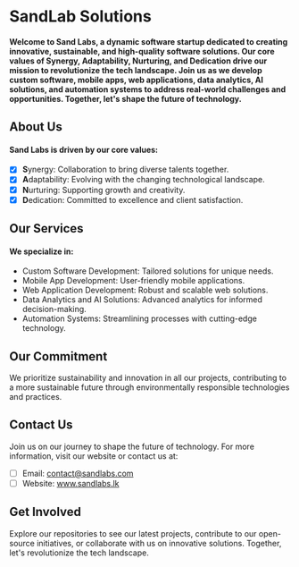 # SandLab Solutions
#### Welcome to Sand Labs, a dynamic software startup dedicated to creating innovative, sustainable, and high-quality software solutions. Our core values of Synergy, Adaptability, Nurturing, and Dedication drive our mission to revolutionize the tech landscape. Join us as we develop custom software, mobile apps, web applications, data analytics, AI solutions, and automation systems to address real-world challenges and opportunities. Together, let's shape the future of technology.

## About Us
#### Sand Labs is driven by our core values:
- [x] **S**ynergy: Collaboration to bring diverse talents together.
- [x] **A**daptability: Evolving with the changing technological landscape.
- [x] **N**urturing: Supporting growth and creativity.
- [x] **D**edication: Committed to excellence and client satisfaction.

## Our Services
#### We specialize in:
- Custom Software Development: Tailored solutions for unique needs.
- Mobile App Development: User-friendly mobile applications.
- Web Application Development: Robust and scalable web solutions.
- Data Analytics and AI Solutions: Advanced analytics for informed decision-making.
- Automation Systems: Streamlining processes with cutting-edge technology.
  
## Our Commitment
We prioritize sustainability and innovation in all our projects, contributing to a more sustainable future through environmentally responsible technologies and practices.

## Contact Us
Join us on our journey to shape the future of technology. For more information, visit our website or contact us at:

- [ ] Email: contact@sandlabs.com
- [ ] Website: www.sandlabs.lk

## Get Involved
Explore our repositories to see our latest projects, contribute to our open-source initiatives, or collaborate with us on innovative solutions. Together, let's revolutionize the tech landscape.
